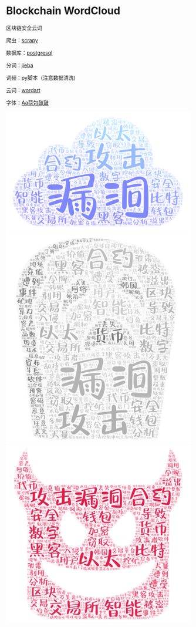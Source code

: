 # Blockchain WordCloud


区块链安全云词

<!-- more -->

爬虫：[scrapy](https://scrapy.org/)

数据库：[postgresql](https://www.postgresql.org/)

分词：[jieba](https://github.com/fxsjy/jieba)

词频：py脚本（注意数据清洗)

云词：[wordart](https://wordart.com/)

字体：[Aa荷包鼓鼓](http://www.fonts.net.cn/font-35444108845.html)

![](Blockchain-WordCloud/1.png)
![](Blockchain-WordCloud/2.png)
![](Blockchain-WordCloud/3.png)
